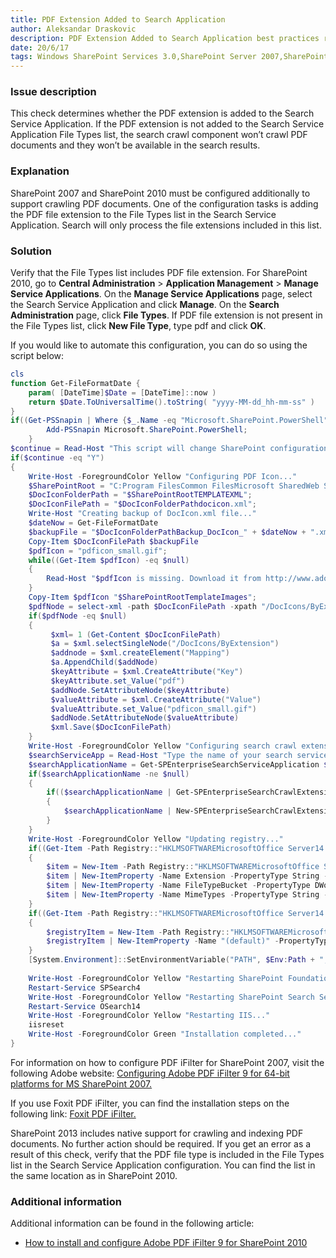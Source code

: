 ```yaml
---
title: PDF Extension Added to Search Application
author: Aleksandar Draskovic
description: PDF Extension Added to Search Application best practices report by SPDocKit determines whether the PDF extension is added to the Search Service Application.
date: 20/6/17
tags: Windows SharePoint Services 3.0,SharePoint Server 2007,SharePoint Foundation 2010,SharePoint Server 2010,SharePoint Foundation 2013,SharePoint Server 2013,SharePoint Server 2016
---
```

### Issue description

This check determines whether the PDF extension is added to the Search Service Application. If the PDF extension is not added to the Search Service Application File Types list, the search crawl component won’t crawl PDF documents and they won’t be available in the search results.

### Explanation

SharePoint 2007 and SharePoint 2010 must be configured additionally to support crawling PDF documents. One of the configuration tasks is adding the PDF file extension to the File Types list in the Search Service Application. Search will only process the file extensions included in this list.

### Solution

Verify that the File Types list includes PDF file extension. For SharePoint 2010, go to __Central Administration__ > __Application Management__ > __Manage Service Applications__. On the __Manage Service Applications__ page, select the Search Service Application and click __Manage__. On the __Search Administration__ page, click __File Types__. If PDF file extension is not present in the File Types list, click __New File Type__, type pdf and click __OK__.

If you would like to automate this configuration, you can do so using the script below:
```PowerShell
cls
function Get-FileFormatDate {
    param( [DateTime]$Date = [DateTime]::now )
    return $Date.ToUniversalTime().toString( "yyyy-MM-dd_hh-mm-ss" )
}
if((Get-PSSnapin | Where {$_.Name -eq "Microsoft.SharePoint.PowerShell"}) -eq $null) {
        Add-PSSnapin Microsoft.SharePoint.PowerShell;
    }
$continue = Read-Host "This script will change SharePoint configuration files, registry and will restart your IIS! Would you like to continue (Y/N)"
if($continue -eq "Y")
{
    Write-Host -ForegroundColor Yellow "Configuring PDF Icon..."
    $SharePointRoot = "C:Program FilesCommon FilesMicrosoft SharedWeb Server Extensions14";
    $DocIconFolderPath = "$SharePointRootTEMPLATEXML";
    $DocIconFilePath = "$DocIconFolderPathdocicon.xml";
    Write-Host "Creating backup of DocIcon.xml file..."
    $dateNow = Get-FileFormatDate
    $backupFile = "$DocIconFolderPathBackup_DocIcon_" + $dateNow + ".xml"
    Copy-Item $DocIconFilePath $backupFile
    $pdfIcon = "pdficon_small.gif";
    while((Get-Item $pdfIcon) -eq $null)
    {
        Read-Host "$pdfIcon is missing. Download it from http://www.adobe.com/misc/linking.html and place it to this folder. Press any key to continue...";
    }
    Copy-Item $pdfIcon "$SharePointRootTemplateImages";
    $pdfNode = select-xml -path $DocIconFilePath -xpath "/DocIcons/ByExtension/Mapping[@Key='pdf']" | select-object -expandProperty Node
    if($pdfNode -eq $null)
    {
         $xml= 1 (Get-Content $DocIconFilePath)
         $a = $xml.selectSingleNode("/DocIcons/ByExtension")
         $addnode = $xml.createElement("Mapping")
         $a.AppendChild($addNode)
         $keyAttribute = $xml.CreateAttribute("Key")
         $keyAttribute.set_Value("pdf")
         $addNode.SetAttributeNode($keyAttribute)
         $valueAttribute = $xml.CreateAttribute("Value")
         $valueAttribute.set_Value("pdficon_small.gif")
         $addNode.SetAttributeNode($valueAttribute)
         $xml.Save($DocIconFilePath)
    }
    Write-Host -ForegroundColor Yellow "Configuring search crawl extension..."
    $searchServiceApp = Read-Host "Type the name of your search service application (e.g. Search Service Application)"
    $searchApplicationName = Get-SPEnterpriseSearchServiceApplication $searchServiceApp
    if($searchApplicationName -ne $null)
    {
        if(($searchApplicationName | Get-SPEnterpriseSearchCrawlExtension "pdf") -eq $null)
        {
            $searchApplicationName | New-SPEnterpriseSearchCrawlExtension "pdf"
        }
    }
    Write-Host -ForegroundColor Yellow "Updating registry..."
    if((Get-Item -Path Registry::"HKLMSOFTWAREMicrosoftOffice Server14.0SearchSetupFilters.pdf") -eq $null)
    {
        $item = New-Item -Path Registry::"HKLMSOFTWAREMicrosoftOffice Server14.0SearchSetupFilters.pdf"
        $item | New-ItemProperty -Name Extension -PropertyType String -Value "pdf"
        $item | New-ItemProperty -Name FileTypeBucket -PropertyType DWord -Value 1
        $item | New-ItemProperty -Name MimeTypes -PropertyType String -Value "application/pdf"
    }
    if((Get-Item -Path Registry::"HKLMSOFTWAREMicrosoftOffice Server14.0SearchSetupContentIndexCommonFiltersExtension.pdf") -eq $null)
    {
        $registryItem = New-Item -Path Registry::"HKLMSOFTWAREMicrosoftOffice Server14.0SearchSetupContentIndexCommonFiltersExtension.pdf";
        $registryItem | New-ItemProperty -Name "(default)" -PropertyType String -Value "{E8978DA6-047F-4E3D-9C78-CDBE46041603}"
    }
    [System.Environment]::SetEnvironmentVariable("PATH", $Env:Path + ";C:Program FilesAdobeAdobe PDF iFilter 9 for 64-bit platformsbin", "Machine")
     
    Write-Host -ForegroundColor Yellow "Restarting SharePoint Foundation Search Service..."
    Restart-Service SPSearch4
    Write-Host -ForegroundColor Yellow "Restarting SharePoint Search Service..."
    Restart-Service OSearch14
    Write-Host -ForegroundColor Yellow "Restarting IIS..."
    iisreset
    Write-Host -ForegroundColor Green "Installation completed..."
}
```

For information on how to configure PDF iFilter for SharePoint 2007, visit the following Adobe website: [Configuring Adobe PDF iFilter 9 for 64-bit platforms for MS SharePoint 2007.](http://www.adobe.com/special/acrobat/configuring_pdf_ifilter_for_ms_sharepoint_2007.pdf)

If you use Foxit PDF iFilter, you can find the installation steps on the following link: [Foxit PDF iFilter.](https://www.foxitsoftware.com/products/pdf-ifilter/)

SharePoint 2013 includes native support for crawling and indexing PDF documents. No further action should be required. If you get an error as a result of this check, verify that the PDF file type is included in the File Types list in the Search Service Application configuration. You can find the list in the same location as in SharePoint 2010.

### Additional information

Additional information can be found in the following article:

* [How to install and configure Adobe PDF iFilter 9 for SharePoint 2010](https://support.microsoft.com/en-us/help/2293357/how-to-install-and-configure-adobe-pdf-ifilter-9-for-sharepoint-2010)
